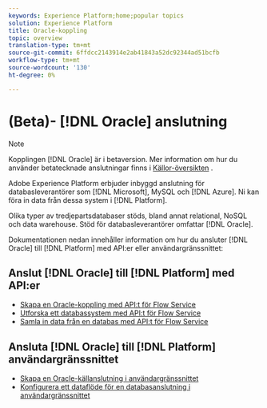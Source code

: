 ```yaml
---
keywords: Experience Platform;home;popular topics
solution: Experience Platform
title: Oracle-koppling
topic: overview
translation-type: tm+mt
source-git-commit: 6ffdcc2143914e2ab41843a52dc92344ad51bcfb
workflow-type: tm+mt
source-wordcount: '130'
ht-degree: 0%

---
```



# (Beta)- [!DNL Oracle] anslutning

>[!NOTE]
>Kopplingen [!DNL Oracle] är i betaversion. Mer information om hur du använder betatecknade anslutningar finns i [Källor-översikten](../../home.md#terms-and-conditions) .

Adobe Experience Platform erbjuder inbyggd anslutning för databasleverantörer som [!DNL Microsoft], MySQL och [!DNL Azure]. Ni kan föra in data från dessa system i [!DNL Platform].

Olika typer av tredjepartsdatabaser stöds, bland annat relational, NoSQL och data warehouse. Stöd för databasleverantörer omfattar [!DNL Oracle].

Dokumentationen nedan innehåller information om hur du ansluter [!DNL Oracle] till [!DNL Platform] med API:er eller användargränssnittet:

## Anslut [!DNL Oracle] till [!DNL Platform] med API:er

- [Skapa en Oracle-koppling med API:t för Flow Service](../../tutorials/api/create/databases/oracle.md)
- [Utforska ett databassystem med API:t för Flow Service](../../tutorials/api/explore/database-nosql.md)
- [Samla in data från en databas med API:t för Flow Service](../../tutorials/api/collect/database-nosql.md)

## Ansluta [!DNL Oracle] till [!DNL Platform] användargränssnittet

- [Skapa en Oracle-källanslutning i användargränssnittet](../../tutorials/ui/create/databases/oracle.md)
- [Konfigurera ett dataflöde för en databasanslutning i användargränssnittet](../../tutorials/ui/dataflow/databases.md)